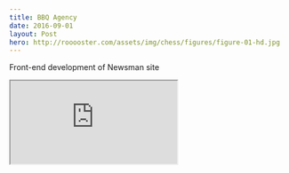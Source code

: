 ```yaml
---
title: BBQ Agency
date: 2016-09-01
layout: Post
hero: http://rooooster.com/assets/img/chess/figures/figure-01-hd.jpg
---
```


Front-end development of Newsman site

<iframe src="http://rooooster.com/newsman/"></iframe>

